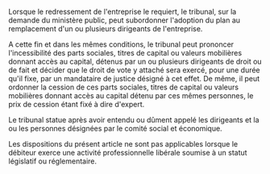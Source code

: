 Lorsque le redressement de l'entreprise le requiert, le tribunal, sur la demande du ministère public, peut subordonner l'adoption du plan au remplacement d'un ou plusieurs dirigeants de l'entreprise.

A cette fin et dans les mêmes conditions, le tribunal peut prononcer l'incessibilité des parts sociales, titres de capital ou valeurs mobilières donnant accès au capital, détenus par un ou plusieurs dirigeants de droit ou de fait et décider que le droit de vote y attaché sera exercé, pour une durée qu'il fixe, par un mandataire de justice désigné à cet effet. De même, il peut ordonner la cession de ces parts sociales, titres de capital ou valeurs mobilières donnant accès au capital détenu par ces mêmes personnes, le prix de cession étant fixé à dire d'expert.

Le tribunal statue après avoir entendu ou dûment appelé les dirigeants et la ou les personnes désignées par le comité social et économique.

Les dispositions du présent article ne sont pas applicables lorsque le débiteur exerce une activité professionnelle libérale soumise à un statut législatif ou réglementaire.
